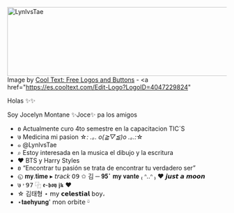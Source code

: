 <a href="https://es.cooltext.com"><img src="https://images.cooltext.com/5584571.png" width="533" height="158" alt="LynlvsTae" /></a>
<br />Image by <a href="https://es.cooltext.com">Cool Text: Free Logos and Buttons</a> - <a href="https://es.cooltext.com/Edit-Logo?LogoID=4047229824"
                                                                                            
Holas ✨✨

Soy Jocelyn Montane ✨Joce✨ pa los amigos

- ʚ Actualmente curo 4to semestre en la capacitacion TIC´S 
- ७ Medicina mi pasion ☆*: .｡. o(≧▽≦)o .｡.:*☆
- ๑ @LynlvsTae
- ⌕ Estoy interesada en la musica el dibujo y la escritura
- ♥︎ BTS y Harry Styles 
- ʚ “Encontrar tu pasión se trata de encontrar tu verdadero ser”
- ◵ 𝐦𝐲.𝐭𝐢𝐦𝐞 ▸ 𝘵𝘳𝘢𝘤𝘬 𝟢𝟫 ✩ 김 ─ 𝟗𝟓⠁𝐦𝐲 𝐯𝐚𝐧𝐭𝐞 ₍ ᐢ..ᐢ ₎ ♥︎ 𝙟𝙪𝙨𝙩 𝙖 𝙢𝙤𝙤𝙣
- ७ ˒ 𝟫𝟩  ⿻  𝖊-𝖇𝖔𝖞 𝖏𝖐  ♥︎
- ☆ 김태형 ⋆ 𝗆𝗒 𝗰𝗲𝗹𝗲𝘀𝘁𝗶𝗮𝗹 𝖻𝗈𝗒،
-  ⋆𝐭𝐚𝐞𝐡𝐲𝐮𝐧𝐠' 𝗆𝗈𝗇 𝗈𝗋𝖻𝗂𝗍𝖾 ᵕ̈
<!---LynlvsTae/LynlvsTae is a ✨ special ✨ repository because its `README.md` (this file) appears on your GitHub profile.


| Hora/Dia    | Lunes         | Martes        | Miercoles   | Jueves        | Viernes     |
|-------------|---------------|---------------|-------------|---------------|-------------|
| 7:00-7:50   | Mantenimieto  | Física        | Deporte     | Artes         | Biología    |
| 7:55-8:45   | Mantenimiento | Biologia      | Matematicas | Literatura    | Física      |
| 8:50-9:40   | Literatura    | Mantenimiento | Física      | Mantenimiento | Matematicas |
| 9:45-10:35  | Biologia      | Historia      | Biologia    | Historia      | Literatura  |
| 10:35-11:05 | Receso        | Receso        | Receso      | Receso        | Receso      |
| 11:05-11:55 | Física        | Matemáticas   | ingles      | Ingles        | Historia    |
| 12:00-12:50 | Matemáticas   | Ingles IV     | Comunidades | Física        |      -      |
| 12:55-13:45 |       -       | Comunidades   | Comunidades | Matematicas   |      -      |
